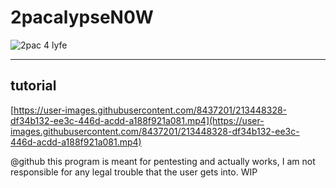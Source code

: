 # 2pacalypseN0W

![2pac 4 lyfe](https://i.imgur.com/Ch0Rngc.png)

------------------------------------------------------------------------------------------------------------------
## tutorial

[https://user-images.githubusercontent.com/8437201/213448328-df34b132-ee3c-446d-acdd-a188f921a081.mp4](https://user-images.githubusercontent.com/8437201/213448328-df34b132-ee3c-446d-acdd-a188f921a081.mp4)

@github this program is meant for pentesting and actually works, I am not responsible for any legal trouble that the user gets into.
WIP
